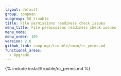 ```yaml
---
layout: default
group: compman
subgroup: 50_trouble
title: File permissions readiness check issues
menu_title: File permissions readiness check issues
menu_node:
menu_order: 105
version: 2.0
github_link: comp-mgr/trouble/cman/rc_perms.md
functional_areas:
  - Upgrade
---
```


{% include install/trouble/rc_perms.md %}
